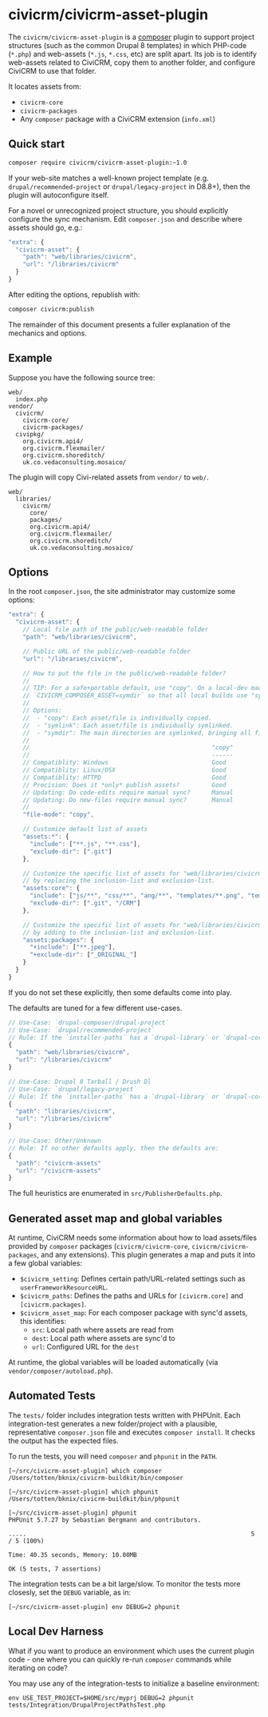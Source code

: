 # civicrm/civicrm-asset-plugin

The `civicrm/civicrm-asset-plugin` is a [composer](https://getcomposer.org/)
plugin to support project structures (such as the common Drupal 8 templates)
in which PHP-code (`*.php`) and web-assets (`*.js`, `*.css`, etc) are split
apart.  Its job is to identify web-assets related to CiviCRM, copy them to
another folder, and configure CiviCRM to use that folder.

It locates assets from:

* `civicrm-core`
* `civicrm-packages`
* Any `composer` package with a CiviCRM extension (`info.xml`)

## Quick start

```bash
composer require civicrm/civicrm-asset-plugin:~1.0
```

If your web-site matches a well-known project template (e.g.  `drupal/recommended-project` or
`drupal/legacy-project` in D8.8+), then the plugin will autoconfigure itself.

For a novel or unrecognized project structure, you should explicitly configure the sync mechanism.
Edit `composer.json` and describe where assets should go, e.g.:

```js
"extra": {
  "civicrm-asset": {
    "path": "web/libraries/civicrm",
    "url": "/libraries/civicrm"
  }
}
```

After editing the options, republish with:

```bash
composer civicrm:publish
```

The remainder of this document presents a fuller explanation of the
mechanics and options.

## Example

Suppose you have the following source tree:

```
web/
  index.php
vendor/
  civicrm/
    civicrm-core/
    civicrm-packages/
  civipkg/
    org.civicrm.api4/
    org.civicrm.flexmailer/
    org.civicrm.shoreditch/
    uk.co.vedaconsulting.mosaico/
```

The plugin will copy Civi-related assets from `vendor/` to `web/`.

```
web/
  libraries/
    civicrm/
      core/
      packages/
      org.civicrm.api4/
      org.civicrm.flexmailer/
      org.civicrm.shoreditch/
      uk.co.vedaconsulting.mosaico/
```

## Options

In the root `composer.json`,  the site administrator may customize some
options:

```js
"extra": {
  "civicrm-asset": {
    // Local file path of the public/web-readable folder
    "path": "web/libraries/civicrm",

    // Public URL of the public/web-readable folder
    "url": "/libraries/civicrm",

    // How to put the file in the public/web-readable folder?
    //
    // TIP: For a safe+portable default, use "copy". On a local-dev machine, set environment variable
    // `CIVICRM_COMPOSER_ASSET=symdir` so that all local builds use "symdir".
    //
    // Options:
    //  - "copy": Each asset/file is individually copied.
    //  - "symlink": Each asset/file is individually symlinked.
    //  - "symdir": The main directories are symlinked, bringing all files underneath.
    //
    //                                                   "copy"        "symlink"       "symdir"
    //                                                   ------        ---------       --------
    // Compatiblity: Windows                             Good          Poor            Poor
    // Compatiblity: Linux/OSX                           Good          Good            Good
    // Compatiblity: HTTPD                               Good          Depends         Depends
    // Precision: Does it *only* publish assets?         Good          Good            Poor
    // Updating: Do code-edits require manual sync?      Manual        Automatic       Automatic
    // Updating: Do new-files require manual sync?       Manual        Manual          Automatic
    //
    "file-mode": "copy",

    // Customize default list of assets
    "assets:*": {
      "include": ["**.js", "**.css"],
      "exclude-dir": [".git"]
    },

    // Customize the specific list of assets for "web/libraries/civicrm/core"
    // by replacing the inclusion-list and exclusion-list.
    "assets:core": {
      "include": ["js/**", "css/**", "ang/**", "templates/**.png", "templates/**.jpg"],
      "exclude-dir": [".git", "/CRM"]
    },

    // Customize the specific list of assets for "web/libraries/civicrm/packages"
    // by adding to the inclusion-list and exclusion-list.
    "assets:packages": {
      "+include": ["**.jpeg"],
      "+exclude-dir": ["_ORIGINAL_"]
    }
  }
}
```

If you do not set these explicitly, then some defaults come into play.

The defaults are tuned for a few different use-cases.

```js
// Use-Case: `drupal-composer/drupal-project`
// Use-Case: `drupal/recommended-project`
// Rule: If the `installer-paths` has a `drupal-library` or `drupal-core` mapping which uses `web/`, then default to:
{
  "path": "web/libraries/civicrm",
  "url": "/libraries/civicrm"
}

// Use-Case: Drupal 8 Tarball / Drush Dl
// Use-Case: `drupal/legacy-project`
// Rule: If the `installer-paths` has a `drupal-library` or `drupal-core` mapping which does NOT use `web/`, then default to:
{
  "path": "libraries/civicrm",
  "url": "/libraries/civicrm"
}

// Use-Case: Other/Unknown
// Rule: If no other defaults apply, then the defaults are:
{
  "path": "civicrm-assets"
  "url": "/civicrm-assets"
}
```

The full heuristics are enumerated in `src/PublisherDefaults.php`.

## Generated asset map and global variables

At runtime, CiviCRM needs some information about how to load assets/files provided by
`composer` packages (`civicrm/civicrm-core`, `civicrm/civicrm-packages`, and any extensions).
This plugin generates a map and puts it into a few global variables:

* `$civicrm_setting`: Defines certain path/URL-related settings such as `userFrameworkResourceURL`.
* `$civicrm_paths`: Defines the paths and URLs for `[civicrm.core]` and `[civicrm.packages]`.
* `$civicrm_asset_map`: For each composer package with sync'd assets, this identifies:
    * `src`: Local path where assets are read from
    * `dest`: Local path where assets are sync'd to
    * `url`: Configured URL for the `dest`

At runtime, the global variables will be loaded automatically (via `vendor/composer/autoload.php`).

## Automated Tests

The `tests/` folder includes integration tests written with PHPUnit.  Each
integration-test generates a new folder/project with a plausible,
representative `composer.json` file and executes `composer install`. It
checks the output has the expected files.

To run the tests, you will need `composer` and `phpunit` in the `PATH`.

```
[~/src/civicrm-asset-plugin] which composer
/Users/totten/bknix/civicrm-buildkit/bin/composer

[~/src/civicrm-asset-plugin] which phpunit
/Users/totten/bknix/civicrm-buildkit/bin/phpunit

[~/src/civicrm-asset-plugin] phpunit
PHPUnit 5.7.27 by Sebastian Bergmann and contributors.

.....                                                               5 / 5 (100%)

Time: 40.35 seconds, Memory: 10.00MB

OK (5 tests, 7 assertions)
```

The integration tests can be a bit large/slow. To monitor the tests more
closesly, set the `DEBUG` variable, as in:

```
[~/src/civicrm-asset-plugin] env DEBUG=2 phpunit
```

## Local Dev Harness

What if you want to produce an environment which uses the current plugin
code - one where you can quickly re-run `composer` commands while
iterating on code?

You may use any of the integration-tests to initialize a baseline
environment:

```
env USE_TEST_PROJECT=$HOME/src/myprj DEBUG=2 phpunit tests/Integration/DrupalProjectPathsTest.php
```
